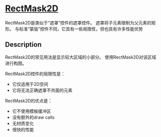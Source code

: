 # [RectMask2D](https://docs.unity3d.com/Packages/com.unity.ugui@1.0/manual/script-RectMask2D.html)
RectMask2D是类似于“遮罩”控件的遮罩控件。 遮罩将子元素限制为父元素的矩形。 与标准“蒙版”控件不同，它具有一些局限性，但也具有许多性能优势

## Description
RectMask2D的常见用法是显示较大区域的小部分。 使用RectMask2D对该区域进行构图。

RectMask2D控件的局限性是：
* 它仅适用于2D空间
* 它将无法正确遮罩不共面的元素

RectMask2D的优点是：
* 它不使用模板缓冲区
* 没有额外的draw calls
* 无材质变化
* 很快的性能
